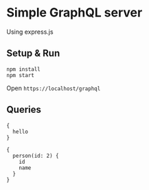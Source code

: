 # Simple GraphQL server

Using express.js

## Setup & Run

```
npm install
npm start
```

Open `https://localhost/graphql`

## Queries

```
{
  hello
}
```

```
{
  person(id: 2) {
    id
    name
  }
}
```
